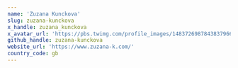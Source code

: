 ```yaml
---
name: 'Zuzana Kunckova'
slug: zuzana-kunckova
x_handle: zuzana_kunckova
x_avatar_url: 'https://pbs.twimg.com/profile_images/1483726987843837966/LXn1PWFu_200x200.jpg'
github_handle: zuzana-kunckova
website_url: 'https://www.zuzana-k.com/'
country_code: gb
---
```

